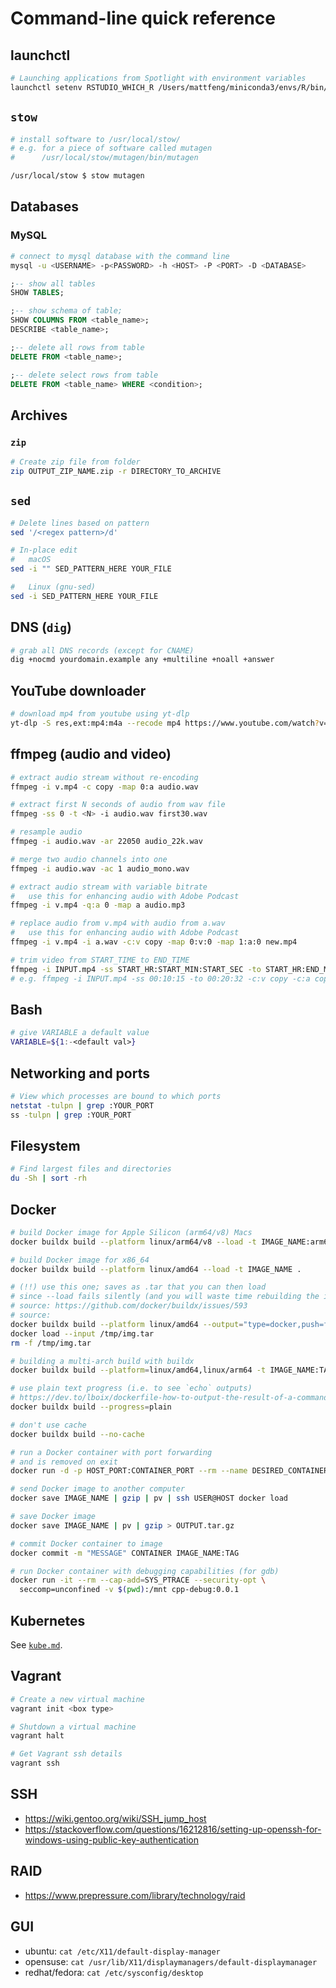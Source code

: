 # Command-line quick reference

## launchctl

```bash
# Launching applications from Spotlight with environment variables
launchctl setenv RSTUDIO_WHICH_R /Users/mattfeng/miniconda3/envs/R/bin/R
```

## `stow`

```bash
# install software to /usr/local/stow/
# e.g. for a piece of software called mutagen
#      /usr/local/stow/mutagen/bin/mutagen

/usr/local/stow $ stow mutagen
```

## Databases

### MySQL

```bash
# connect to mysql database with the command line
mysql -u <USERNAME> -p<PASSWORD> -h <HOST> -P <PORT> -D <DATABASE>
```

```sql
;-- show all tables
SHOW TABLES;

;-- show schema of table;
SHOW COLUMNS FROM <table_name>;
DESCRIBE <table_name>;

;-- delete all rows from table
DELETE FROM <table_name>;

;-- delete select rows from table
DELETE FROM <table_name> WHERE <condition>;
```

## Archives

### `zip`

```bash
# Create zip file from folder
zip OUTPUT_ZIP_NAME.zip -r DIRECTORY_TO_ARCHIVE
```

## `sed`

```bash
# Delete lines based on pattern
sed '/<regex pattern>/d'

# In-place edit
#   macOS
sed -i "" SED_PATTERN_HERE YOUR_FILE

#   Linux (gnu-sed)
sed -i SED_PATTERN_HERE YOUR_FILE
```

## DNS (`dig`)

```bash
# grab all DNS records (except for CNAME)
dig +nocmd yourdomain.example any +multiline +noall +answer
```

## YouTube downloader

```bash
# download mp4 from youtube using yt-dlp
yt-dlp -S res,ext:mp4:m4a --recode mp4 https://www.youtube.com/watch?v=dQw4w9WgXcQ
```

## ffmpeg (audio and video)
```bash
# extract audio stream without re-encoding
ffmpeg -i v.mp4 -c copy -map 0:a audio.wav

# extract first N seconds of audio from wav file
ffmpeg -ss 0 -t <N> -i audio.wav first30.wav

# resample audio
ffmpeg -i audio.wav -ar 22050 audio_22k.wav

# merge two audio channels into one
ffmpeg -i audio.wav -ac 1 audio_mono.wav

# extract audio stream with variable bitrate
# 	use this for enhancing audio with Adobe Podcast
ffmpeg -i v.mp4 -q:a 0 -map a audio.mp3

# replace audio from v.mp4 with audio from a.wav
# 	use this for enhancing audio with Adobe Podcast
ffmpeg -i v.mp4 -i a.wav -c:v copy -map 0:v:0 -map 1:a:0 new.mp4

# trim video from START_TIME to END_TIME
ffmpeg -i INPUT.mp4 -ss START_HR:START_MIN:START_SEC -to START_HR:END_MIN:END_SEC -c:v copy -c:a copy OUTPUT.mp4
# e.g. ffmpeg -i INPUT.mp4 -ss 00:10:15 -to 00:20:32 -c:v copy -c:a copy OUTPUT.mp4
```

## Bash

```bash
# give VARIABLE a default value
VARIABLE=${1:-<default val>}
```

## Networking and ports

```bash
# View which processes are bound to which ports
netstat -tulpn | grep :YOUR_PORT
ss -tulpn | grep :YOUR_PORT
```

## Filesystem

```bash
# Find largest files and directories
du -Sh | sort -rh
```

## Docker

```bash
# build Docker image for Apple Silicon (arm64/v8) Macs
docker buildx build --platform linux/arm64/v8 --load -t IMAGE_NAME:arm64 .

# build Docker image for x86_64
docker buildx build --platform linux/amd64 --load -t IMAGE_NAME .

# (!!) use this one; saves as .tar that you can then load
# since --load fails silently (and you will waste time rebuilding the image)
# source: https://github.com/docker/buildx/issues/593
# source: 
docker buildx build --platform linux/amd64 --output="type=docker,push=false,name=IMAGE_NAME,dest=/tmp/img.tar" .
docker load --input /tmp/img.tar
rm -f /tmp/img.tar

# building a multi-arch build with buildx
docker buildx build --platform=linux/amd64,linux/arm64 -t IMAGE_NAME:TAG .

# use plain text progress (i.e. to see `echo` outputs)
# https://dev.to/lboix/dockerfile-how-to-output-the-result-of-a-command-when-building-an-image-35dp
docker buildx build --progress=plain

# don't use cache
docker buildx build --no-cache

# run a Docker container with port forwarding
# and is removed on exit
docker run -d -p HOST_PORT:CONTAINER_PORT --rm --name DESIRED_CONTAINER_NAME IMAGE_NAME[:TAG]

# send Docker image to another computer
docker save IMAGE_NAME | gzip | pv | ssh USER@HOST docker load

# save Docker image
docker save IMAGE_NAME | pv | gzip > OUTPUT.tar.gz

# commit Docker container to image
docker commit -m "MESSAGE" CONTAINER IMAGE_NAME:TAG

# run Docker container with debugging capabilities (for gdb)
docker run -it --rm --cap-add=SYS_PTRACE --security-opt \
  seccomp=unconfined -v $(pwd):/mnt cpp-debug:0.0.1
```

## Kubernetes

See [`kube.md`](./kube.md).

## Vagrant

```bash
# Create a new virtual machine
vagrant init <box type>

# Shutdown a virtual machine
vagrant halt

# Get Vagrant ssh details
vagrant ssh
```

## SSH
- https://wiki.gentoo.org/wiki/SSH_jump_host
- https://stackoverflow.com/questions/16212816/setting-up-openssh-for-windows-using-public-key-authentication

## RAID
- https://www.prepressure.com/library/technology/raid

## GUI
- ubuntu: `cat /etc/X11/default-display-manager`
- opensuse: `cat /usr/lib/X11/displaymanagers/default-displaymanager`
- redhat/fedora: `cat /etc/sysconfig/desktop`
